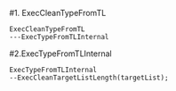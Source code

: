 #1. ExecCleanTypeFromTL

```
ExecCleanTypeFromTL
---ExecTypeFromTLInternal
```

#2.ExecTypeFromTLInternal

```
ExecTypeFromTLInternal
--ExecCleanTargetListLength(targetList);
```